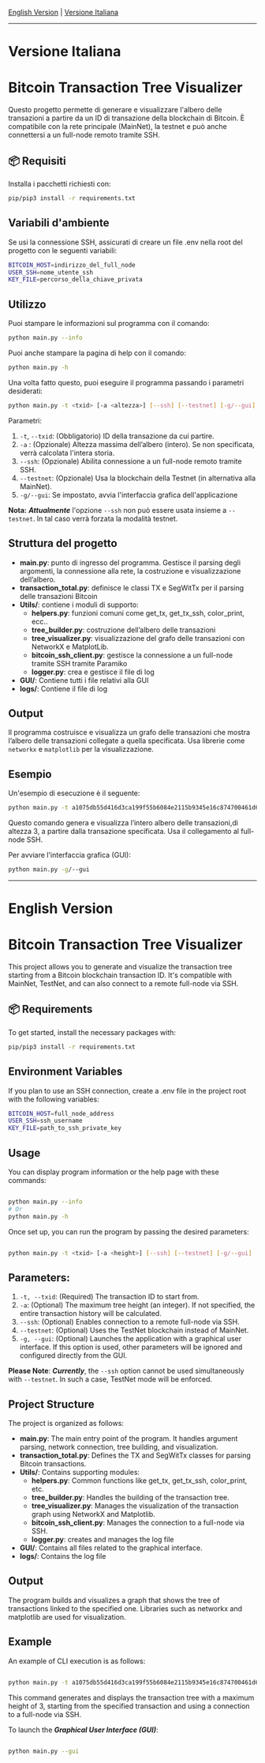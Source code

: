 [English Version](#english-version) | [Versione Italiana](#versione-italiana)

---

# Versione Italiana

# Bitcoin Transaction Tree Visualizer

Questo progetto permette di generare e visualizzare l'albero delle transazioni a partire da un ID di transazione della blockchain di Bitcoin. È compatibile con la rete principale (MainNet), la testnet e può anche connettersi a un full-node remoto tramite SSH.

## 📦 Requisiti

Installa i pacchetti richiesti con:

```bash
pip/pip3 install -r requirements.txt
```

## Variabili d'ambiente
Se usi la connessione SSH, assicurati di creare un file .env nella root del progetto con le seguenti variabili:

```bash
BITCOIN_HOST=indirizzo_del_full_node
USER_SSH=nome_utente_ssh
KEY_FILE=percorso_della_chiave_privata
```

## Utilizzo

Puoi stampare le informazioni sul programma con il comando:
```bash
python main.py --info
```
Puoi anche stampare la pagina di help con il comando:
```bash
python main.py -h
```
Una volta fatto questo, puoi eseguire il programma passando i parametri desiderati:

```bash
python main.py -t <txid> [-a <altezza>] [--ssh] [--testnet] [-g/--gui]
```

Parametri:
1. `-t`, `--txid`: (Obbligatorio) ID della transazione da cui partire.
2. `-a` : (Opzionale) Altezza massima dell’albero (intero). Se non specificata, verrà calcolata l'intera storia.
3. `--ssh`: (Opzionale) Abilita connessione a un full-node remoto tramite SSH.
4. `--testnet`: (Opzionale) Usa la blockchain della Testnet (in alternativa alla MainNet).
5. `-g/--gui`: Se impostato, avvia l'interfaccia grafica dell'applicazione

**Nota:**
***Attualmente*** l'opzione `--ssh` non può essere usata insieme a ``--testnet``. In tal caso verrà forzata la modalità testnet.

## Struttura del progetto

- **main.py**: punto di ingresso del programma. Gestisce il parsing degli argomenti, la connessione alla rete, la costruzione e visualizzazione dell’albero.
- **transaction_total.py**: definisce le classi TX e SegWitTx per il parsing delle transazioni Bitcoin
- **Utils/**: contiene i moduli di supporto:
    - **helpers.py**: funzioni comuni come get_tx, get_tx_ssh, color_print, ecc..  
    - **tree_builder.py**: costruzione dell’albero delle transazioni 
    - **tree_visualizer.py**: visualizzazione del grafo delle transazioni con NetworkX e MatplotLib.   
    - **bitcoin_ssh_client.py**: gestisce la connessione a un full-node tramite SSH tramite Paramiko
    - **logger.py**: crea e gestisce il file di log
- **GUI/**: Contiene tutti i file relativi alla GUI
- **logs/**: Contiene il file di log

## Output

Il programma costruisce e visualizza un grafo delle transazioni che mostra l’albero delle transazioni collegate a quella specificata. Usa librerie come `networkx` e `matplotlib` per la visualizzazione.

## Esempio

Un'esempio di esecuzione è il seguente: 
```bash
python main.py -t a1075db55d416d3ca199f55b6084e2115b9345e16c874700461d613b3f5f5aaf -a 3 --ssh
```


Questo comando genera e visualizza l’intero albero delle transazioni,di altezza 3, a partire dalla transazione specificata. Usa il collegamento al full-node SSH.

Per avviare l'interfaccia grafica (GUI):
```bash
python main.py -g/--gui
```
---

# English Version
# Bitcoin Transaction Tree Visualizer

This project allows you to generate and visualize the transaction tree starting from a Bitcoin blockchain transaction ID. It's compatible with MainNet, TestNet, and can also connect to a remote full-node via SSH.

## 📦 Requirements

To get started, install the necessary packages with:
```bash
pip/pip3 install -r requirements.txt
```
## Environment Variables

If you plan to use an SSH connection, create a .env file in the project root with the following variables:
```bash
BITCOIN_HOST=full_node_address
USER_SSH=ssh_username
KEY_FILE=path_to_ssh_private_key
```
## Usage

You can display program information or the help page with these commands:
```Bash

python main.py --info
# Or
python main.py -h
```

Once set up, you can run the program by passing the desired parameters:
```Bash

python main.py -t <txid> [-a <height>] [--ssh] [--testnet] [-g/--gui]
```
## Parameters:

1. `-t, --txid`: (Required) The transaction ID to start from.
2. `-a`: (Optional) The maximum tree height (an integer). If not specified, the entire transaction history will be calculated.
3. `--ssh`: (Optional) Enables connection to a remote full-node via SSH.
4. `--testnet`: (Optional) Uses the TestNet blockchain instead of MainNet.
5. `-g, --gui`: (Optional) Launches the application with a graphical user interface. If this option is used, other parameters will be ignored and configured directly from the GUI.

**Please Note**:
***Currently***, the `--ssh` option cannot be used simultaneously with `--testnet`. In such a case, TestNet mode will be enforced.
## Project Structure

The project is organized as follows:

- **main.py**: The main entry point of the program. It handles argument parsing, network connection, tree building, and visualization.
- **transaction_total.py**: Defines the TX and SegWitTx classes for parsing Bitcoin transactions.
- **Utils/**: Contains supporting modules:
    - **helpers.py**: Common functions like get_tx, get_tx_ssh, color_print, etc.
    - **tree_builder.py**: Handles the building of the transaction tree.
    - **tree_visualizer.py**: Manages the visualization of the transaction graph using NetworkX and Matplotlib.
    - **bitcoin_ssh_client.py**: Manages the connection to a full-node via SSH.
    - **logger.py**: creates and manages the log file
- **GUI/**: Contains all files related to the graphical interface.
- **logs/**: Contains the log file

## Output

The program builds and visualizes a graph that shows the tree of transactions linked to the specified one. Libraries such as networkx and matplotlib are used for visualization.
## Example

An example of CLI execution is as follows:
```Bash

python main.py -t a1075db55d416d3ca199f55b6084e2115b9345e16c874700461d613b3f5f5aaf -a 3 --ssh
```
This command generates and displays the transaction tree with a maximum height of 3, starting from the specified transaction and using a connection to a full-node via SSH.

To launch the ***Graphical User Interface (GUI)***:
```Bash

python main.py --gui
```
